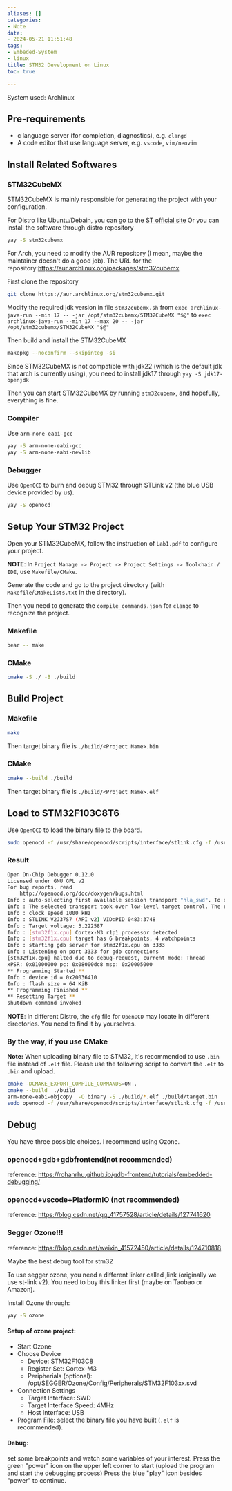 ```yaml
---
aliases: []
categories:
- Note
date:
- 2024-05-21 11:51:48
tags:
- Embeded-System
- linux
title: STM32 Development on Linux
toc: true

---
```

System used: Archlinux
## Pre-requirements
- c language server (for completion, diagnostics), e.g. `clangd`
- A code editor that use language server, e.g. `vscode`, `vim/neovim`

## Install Related Softwares

### STM32CubeMX
STM32CubeMX is mainly responsible for generating the project with your configuration.

For Distro like Ubuntu/Debain, you can go to the [ST official site](https://www.st.com.cn/content/st_com/zh/stm32cubemx.html)
Or you can install the software through distro repository
```bash
yay -S stm32cubemx
```
For Arch, you need to modify the AUR repository (I mean, maybe the maintainer doesn't do a good job).
The URL for the repository:https://aur.archlinux.org/packages/stm32cubemx

First clone the repository
```bash
git clone https://aur.archlinux.org/stm32cubemx.git
```
Modify the required jdk version in file `stm32cubemx.sh`
from `exec archlinux-java-run --min 17 -- -jar /opt/stm32cubemx/STM32CubeMX "$@"` to `exec archlinux-java-run --min 17 --max 20 -- -jar /opt/stm32cubemx/STM32CubeMX "$@"`

Then build and install the STM32CubeMX
```bash
makepkg --noconfirm --skipinteg -si
```
Since STM32CubeMX is not compatible with jdk22 (which is the default jdk that arch is currently using), you need to install jdk17 through `yay -S jdk17-openjdk`

Then you can start STM32CubeMX by running `stm32cubemx`, and hopefully, everything is fine.

### Compiler
Use `arm-none-eabi-gcc`
```bash
yay -S arm-none-eabi-gcc
yay -S arm-none-eabi-newlib
```

### Debugger
Use `OpenOCD` to burn and debug STM32 through STLink v2 (the blue USB device provided by us).
```bash
yay -S openocd
```

## Setup Your STM32 Project

Open your STM32CubeMX, follow the instruction of `Lab1.pdf` to configure your project.

**NOTE**: In `Project Manage -> Project -> Project Settings -> Toolchain / IDE`, use `Makefile/CMake`.

Generate the code and go to the project directory (with `Makefile`/`CMakeLists.txt` in the directory).

Then you need to generate the `compile_commands.json` for `clangd` to recognize the project.

### Makefile
```bash
bear -- make
```

### CMake
```bash
cmake -S ./ -B ./build
```

## Build Project

### Makefile
```bash
make
```
Then target binary file is `./build/<Project Name>.bin`

### CMake
```bash
cmake --build ./build
```
Then target binary file is `./build/<Project Name>.elf`

## Load to STM32F103C8T6

Use `OpenOCD` to load the binary file to the board.
```bash
sudo openocd -f /usr/share/openocd/scripts/interface/stlink.cfg -f /usr/share/openocd/scripts/target/stm32f1x.cfg -c "program ./build/<Project Name>.bin reset exit 0x8000000"
```

### Result
```bash
Open On-Chip Debugger 0.12.0
Licensed under GNU GPL v2
For bug reports, read
	http://openocd.org/doc/doxygen/bugs.html
Info : auto-selecting first available session transport "hla_swd". To override use 'transport select <transport>'.
Info : The selected transport took over low-level target control. The results might differ compared to plain JTAG/SWD
Info : clock speed 1000 kHz
Info : STLINK V2J37S7 (API v2) VID:PID 0483:3748
Info : Target voltage: 3.222587
Info : [stm32f1x.cpu] Cortex-M3 r1p1 processor detected
Info : [stm32f1x.cpu] target has 6 breakpoints, 4 watchpoints
Info : starting gdb server for stm32f1x.cpu on 3333
Info : Listening on port 3333 for gdb connections
[stm32f1x.cpu] halted due to debug-request, current mode: Thread
xPSR: 0x01000000 pc: 0x08000dc8 msp: 0x20005000
** Programming Started **
Info : device id = 0x20036410
Info : flash size = 64 KiB
** Programming Finished **
** Resetting Target **
shutdown command invoked
```

**NOTE**: In different Distro, the `cfg` file for `OpenOCD` may locate in different directories. You need to find it by yourselves.

### By the way, if you use CMake
**Note:** When uploading binary file to STM32, it's recommended to use `.bin` file instead of `.elf` file.
Please use the following script to convert the `.elf` to `.bin` and upload.
```bash
cmake -DCMAKE_EXPORT_COMPILE_COMMANDS=ON .
cmake --build  ./build 
arm-none-eabi-objcopy  -O binary -S ./build/*.elf ./build/target.bin
sudo openocd -f /usr/share/openocd/scripts/interface/stlink.cfg -f /usr/share/openocd/scripts/target/stm32f1x.cfg -c "program ./build/target.bin reset exit 0x8000000"
```


## Debug

You have three possible choices. I recommend using Ozone.
### openocd+gdb+gdbfrontend(not recommended)
reference:
https://rohanrhu.github.io/gdb-frontend/tutorials/embedded-debugging/

### openocd+vscode+PlatformIO (not recommended)
reference:
https://blog.csdn.net/qq_41757528/article/details/127741620

### Segger Ozone!!!
reference:
https://blog.csdn.net/weixin_41572450/article/details/124710818

Maybe the best debug tool for stm32

To use segger ozone, you need a different linker called jlink (originally we use st-link v2). You need to buy this linker first (maybe on Taobao or Amazon).

Install Ozone through:
```bash
yay -S ozone
```

#### Setup of ozone project:
- Start Ozone
- Choose Device
	- Device: STM32F103C8
	- Register Set: Cortex-M3
	- Peripherials (optional): /opt/SEGGER/Ozone/Config/Peripherals/STM32F103xx.svd
- Connection Settings
	- Target Interface: SWD
	- Target Interface Speed: 4MHz
	- Host Interface: USB
- Program File: select the binary file you have built (`.elf` is recommended).

#### Debug:
set some breakpoints and watch some variables of your interest.
Press the green "power" icon on the upper left corner to start (upload the program and start the debugging process)
Press the blue "play" icon besides "power" to continue.


